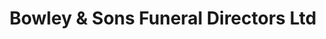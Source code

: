 ---
title: "Bowley & Sons Funeral Directors Ltd"
url: /ashton-under-lyne/bowley-and-sons-funeral-directors-ltd/
shop: funeral directors
---